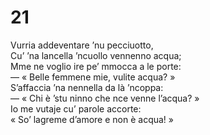# 21  
  
Vurria addeventare ’nu pecciuotto,  
Cu’ ’na lancella ’ncuollo vennenno acqua;  
Mme ne voglio ire pe’ mmocca a le porte:  
— « Belle femmene mie, vulite acqua? »  
S’affaccia ’na nennella da là ’ncoppa:  
— « Chi è ’stu ninno che nce venne l’acqua? »  
Io me vutaje cu’ parole accorte:  
« So’ lagreme d’amore e non è acqua! »
